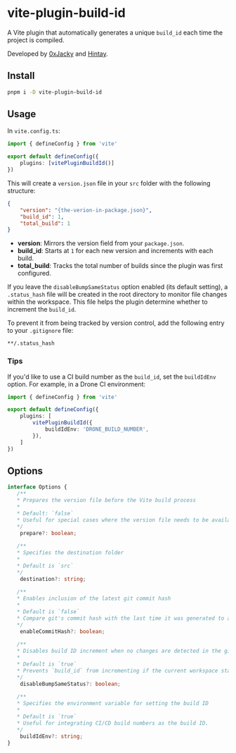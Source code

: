 # vite-plugin-build-id

A Vite plugin that automatically generates a unique `build_id` each time the project is compiled.

Developed by [0xJacky](https://jackyu.cn/) and [Hintay](https://blog.kugeek.com/).

## Install

```bash
pnpm i -D vite-plugin-build-id
```

## Usage

In `vite.config.ts`:

```ts
import { defineConfig } from 'vite'

export default defineConfig({
	plugins: [vitePluginBuildId()]
})
```

This will create a `version.json` file in your `src` folder with the following structure:

```json
{
    "version": "{the-verion-in-package.json}",
    "build_id": 1,
    "total_build": 1
}
```

- **version**: Mirrors the version field from your `package.json`.
- **build_id**: Starts at `1` for each new version and increments with each build.
- **total_build**: Tracks the total number of builds since the plugin was first configured.

If you leave the `disableBumpSameStatus` option enabled (its default setting), a `.status_hash` file will be created in the root directory to monitor file changes within the workspace. This file helps the plugin determine whether to increment the `build_id`.

To prevent it from being tracked by version control, add the following entry to your `.gitignore` file:

```
**/.status_hash
```

### Tips

If you'd like to use a CI build number as the `build_id`, set the `buildIdEnv` option. For example, in a Drone CI environment:

```ts
import { defineConfig } from 'vite'

export default defineConfig({
    plugins: [
        vitePluginBuildId({
            buildIdEnv: 'DRONE_BUILD_NUMBER',
        }),
    ]
})
```

## Options

```ts
interface Options {
   /**
   * Prepares the version file before the Vite build process
   *
   * Default: `false`
   * Useful for special cases where the version file needs to be available before the build.
   */
    prepare?: boolean;
    
   /**
   * Specifies the destination folder
   *
   * Default is `src`
   */
    destination?: string;
    
   /**
   * Enables inclusion of the latest git commit hash
   *
   * Default is `false`
   * Compare git's commit hash with the last time it was generated to avoid unwanted build id bump.
   */
    enableCommitHash?: boolean;
    
   /**
   * Disables build ID increment when no changes are detected in the git workspace
   *
   * Default is `true`
   * Prevents `build_id` from incrementing if the current workspace status is unchanged.
   */
    disableBumpSameStatus?: boolean;
    
   /**
   * Specifies the environment variable for setting the build ID
   *
   * Default is `true`
   * Useful for integrating CI/CD build numbers as the build ID.
   */
    buildIdEnv?: string;
}
```

